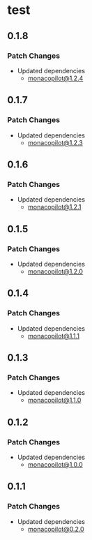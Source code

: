 # test

## 0.1.8

### Patch Changes

- Updated dependencies
  - monacopilot@1.2.4

## 0.1.7

### Patch Changes

- Updated dependencies
  - monacopilot@1.2.3

## 0.1.6

### Patch Changes

- Updated dependencies
  - monacopilot@1.2.1

## 0.1.5

### Patch Changes

- Updated dependencies
  - monacopilot@1.2.0

## 0.1.4

### Patch Changes

- Updated dependencies
  - monacopilot@1.1.1

## 0.1.3

### Patch Changes

- Updated dependencies
  - monacopilot@1.1.0

## 0.1.2

### Patch Changes

- Updated dependencies
  - monacopilot@1.0.0

## 0.1.1

### Patch Changes

- Updated dependencies
  - monacopilot@0.2.0
